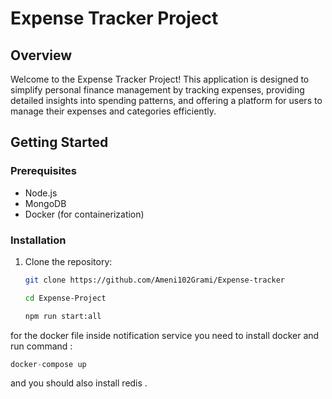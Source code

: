 # Expense Tracker Project

## Overview
Welcome to the Expense Tracker Project! This application is designed to simplify personal finance management by tracking expenses, providing detailed insights into spending patterns, and offering a platform for users to manage their expenses and categories efficiently.

## Getting Started
### Prerequisites
- Node.js
- MongoDB
- Docker (for containerization)

### Installation
1. Clone the repository:
   ```bash
   git clone https://github.com/Ameni102Grami/Expense-tracker

   cd Expense-Project

   npm run start:all

for the docker file inside notification service you need to install docker and run command :
~~~javascript  
docker-compose up
~~~
and you should also install redis .

   


